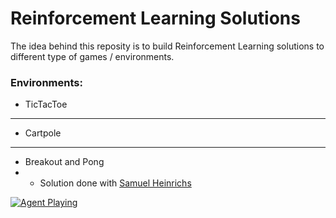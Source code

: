 # Reinforcement Learning Solutions
The idea behind this reposity is to build Reinforcement Learning solutions to different type of games / environments.

### Environments:
- TicTacToe
---
- Cartpole 
---
- Breakout and Pong
- * Solution done with [Samuel Heinrichs](https://github.com/samuelhei)

[![Agent Playing](https://camo.githubusercontent.com/9e6aceaee88b280ce74f7645f75d28a213f5529e/687474703a2f2f696d672e796f75747562652e636f6d2f76692f486c474278555548454d382f302e6a7067)](https://www.youtube.com/watch?v=HlGBxUUHEM8)
